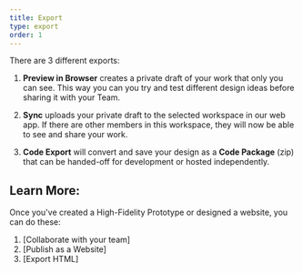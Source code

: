 ```yaml
---
title: Export
type: export
order: 1
---
```

There are 3 different exports:

1. **Preview in Browser** creates a private draft of your work that only you can see. This way you can you try and test different design ideas before sharing it with your Team.

2. **Sync** uploads your private draft to the selected workspace in our web app. If there are other members in this workspace, they will now be able to see and share your work.

3. **Code Export** will convert and save your design as a **Code Package** (zip) that can be handed-off for development or hosted independently.

## Learn More:

Once you've created a High-Fidelity Prototype or designed a website, you can do these:

1. [Collaborate with your team]
2. [Publish as a Website]
3. [Export HTML]

